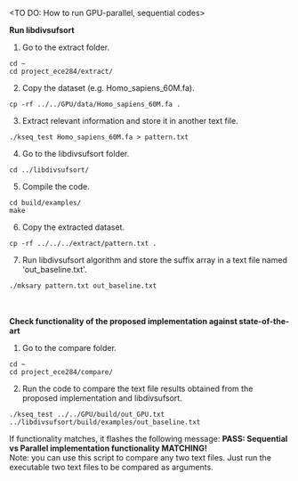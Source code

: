 <TO DO: How to run GPU-parallel, sequential codes>

**Run libdivsufsort**
1. Go to the extract folder.
```
cd ~
cd project_ece284/extract/
```
2. Copy the dataset (e.g. Homo_sapiens_60M.fa).
```
cp -rf ../../GPU/data/Homo_sapiens_60M.fa .
```
3. Extract relevant information and store it in another text file.
```
./kseq_test Homo_sapiens_60M.fa > pattern.txt
```
4. Go to the libdivsufsort folder.
```
cd ../libdivsufsort/
```
5. Compile the code.
```
cd build/examples/
make
```
6. Copy the extracted dataset.
```
cp -rf ../../../extract/pattern.txt .
```
7. Run libdivsufsort algorithm and store the suffix array in a text file named 'out_baseline.txt'.
```
./mksary pattern.txt out_baseline.txt
```
\
\
**Check functionality of the proposed implementation against state-of-the-art**
1. Go to the compare folder.
```
cd ~
cd project_ece284/compare/
```
2. Run the code to compare the text file results obtained from the proposed implementation and libdivsufsort.
```
./kseq_test ../../GPU/build/out_GPU.txt ../libdivsufsort/build/examples/out_baseline.txt
```

If functionality matches, it flashes the following message:
**PASS: Sequential vs Parallel implementation functionality MATCHING!**
\
Note: you can use this script to compare any two text files. Just run the executable two text files to be compared as arguments.
